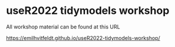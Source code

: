 
# useR2022 tidymodels workshop

<!-- badges: start -->
<!-- badges: end -->

All workshop material can be found at this URL

https://emilhvitfeldt.github.io/useR2022-tidymodels-workshop/
